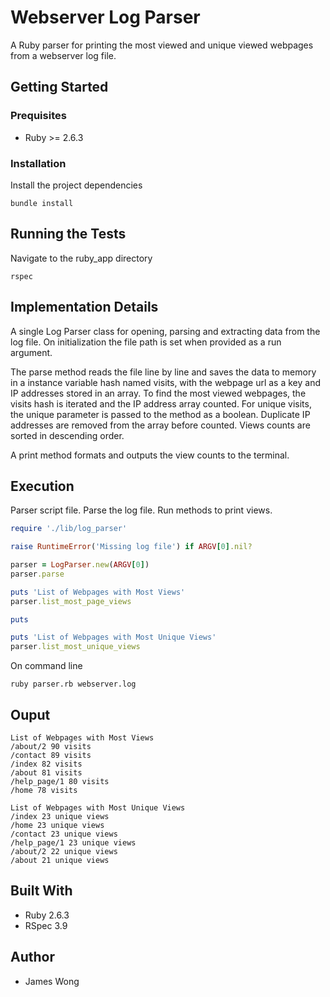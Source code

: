 # Webserver Log Parser
A Ruby parser for printing the most viewed and unique viewed webpages from a webserver log file.

## Getting Started
### Prequisites
- Ruby >= 2.6.3

### Installation
Install the project dependencies

```
bundle install
```

## Running the Tests
Navigate to the ruby_app directory

```
rspec
```

## Implementation Details
A single Log Parser class for opening, parsing and extracting data from the log file. On initialization the file path is set when provided as a run argument.

The parse method reads the file line by line and saves the data to memory in a instance variable hash named visits, with the webpage url as a key and IP addresses stored in an array. To find the most viewed webpages, the visits hash is iterated and the IP address array counted. For unique visits, the unique parameter is passed to the method as a boolean. Duplicate IP addresses are removed from the array before counted. Views counts are sorted in descending order.

A print method formats and outputs the view counts to the terminal.

## Execution
Parser script file. Parse the log file. Run methods to print views.
```ruby
require './lib/log_parser'

raise RuntimeError('Missing log file') if ARGV[0].nil?

parser = LogParser.new(ARGV[0])
parser.parse

puts 'List of Webpages with Most Views'
parser.list_most_page_views

puts

puts 'List of Webpages with Most Unique Views'
parser.list_most_unique_views
```

On command line
```
ruby parser.rb webserver.log
```

## Ouput
```
List of Webpages with Most Views
/about/2 90 visits
/contact 89 visits
/index 82 visits
/about 81 visits
/help_page/1 80 visits
/home 78 visits

List of Webpages with Most Unique Views
/index 23 unique views
/home 23 unique views
/contact 23 unique views
/help_page/1 23 unique views
/about/2 22 unique views
/about 21 unique views
```

## Built With
- Ruby 2.6.3
- RSpec 3.9

## Author
- James Wong